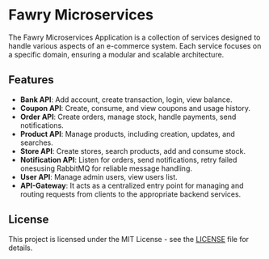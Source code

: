 # Fawry Microservices

The Fawry Microservices Application is a collection of services designed to handle various aspects of an e-commerce system. Each service focuses on a specific domain, ensuring a modular and scalable architecture.

## Features

- **Bank API**: Add account, create transaction, login, view balance.
- **Coupon API**: Create, consume, and view coupons and usage history.
- **Order API**: Create orders, manage stock, handle payments, send notifications.
- **Product API**: Manage products, including creation, updates, and searches.
- **Store API**: Create stores, search products, add and consume stock.
- **Notification API**: Listen for orders, send notifications, retry failed onesusing RabbitMQ for reliable message handling.
- **User API**: Manage admin users, view users list.
- **API-Gateway**: It acts as a centralized entry point for managing and routing requests from clients to the appropriate backend services.

## License

This project is licensed under the MIT License - see the [LICENSE](../LICENSE) file for details.
